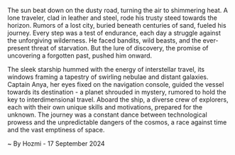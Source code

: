 
The sun beat down on the dusty road, turning the air to shimmering heat.  A lone traveler, clad in leather and steel, rode his trusty steed towards the horizon.  Rumors of a lost city, buried beneath centuries of sand, fueled his journey.  Every step was a test of endurance, each day a struggle against the unforgiving wilderness.  He faced bandits, wild beasts, and the ever-present threat of starvation.  But the lure of discovery, the promise of uncovering a forgotten past, pushed him onward.

The sleek starship hummed with the energy of interstellar travel, its windows framing a tapestry of swirling nebulae and distant galaxies.  Captain Anya, her eyes fixed on the navigation console, guided the vessel towards its destination - a planet shrouded in mystery, rumored to hold the key to interdimensional travel.  Aboard the ship, a diverse crew of explorers, each with their own unique skills and motivations, prepared for the unknown.  The journey was a constant dance between technological prowess and the unpredictable dangers of the cosmos, a race against time and the vast emptiness of space. 

~ By Hozmi - 17 September 2024
